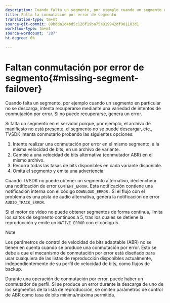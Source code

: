 ```yaml
---
description: Cuando falta un segmento, por ejemplo cuando un segmento en particular no se descarga, intenta recuperarse mediante una variedad de intentos de conmutación por error. Si no puede recuperarse, genera un error.
title: Falta la conmutación por error de segmento
translation-type: tm+mt
source-git-commit: 89bdda1d4bd5c126f19ba75a819942df901183d1
workflow-type: tm+mt
source-wordcount: '287'
ht-degree: 0%

---
```



# Faltan conmutación por error de segmento{#missing-segment-failover}

Cuando falta un segmento, por ejemplo cuando un segmento en particular no se descarga, intenta recuperarse mediante una variedad de intentos de conmutación por error. Si no puede recuperarse, genera un error.

Si falta un segmento en el servidor porque, por ejemplo, el archivo de manifiesto no está presente, el segmento no se puede descargar, etc., TVSDK intenta conmutarlo probando las siguientes opciones:

1. Intente realizar una conmutación por error en el mismo segmento, a la misma velocidad de bits, en un archivo de variante.
1. Cambie a una velocidad de bits alternativa (conmutador ABR) en el mismo archivo.
1. Recorra todas las tasas de bits disponibles en cada variante disponible.
1. Omita el segmento y emita una advertencia.

Cuando TVSDK no puede obtener un segmento alternativo, déclencheur una notificación de error `CONTENT_ERROR`. Esta notificación contiene una notificación interna con el código `DOWNLOAD_ERROR` . Si el flujo con el problema es una pista de audio alternativa, genera la notificación de error `AUDIO_TRACK_ERROR`.

Si el motor de vídeo no puede obtener segmentos de forma continua, limita los saltos de segmento continuos a 5, tras los cuales se detiene la reproducción y emite un `NATIVE_ERROR` con el código 5.

>[!NOTE]
>
>Los parámetros de control de velocidad de bits adaptable (ABR) no se tienen en cuenta cuando se produce una conmutación por error. Esto se debe a que el mecanismo de conmutación por error está diseñado para usar cualquiera de las listas de reproducción disponibles actualmente, independientemente de su perfil de velocidad de bits, como flujos de backup.
>
>Durante una operación de conmutación por error, puede haber un conmutador de perfil. Si se produce un error durante la descarga de uno de los segmentos de la lista de reproducción, se omiten parámetros de control de ABR como tasa de bits mínima/máxima permitida.

